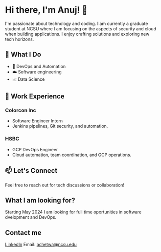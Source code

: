 # Hi there, I'm Anuj! 👋

I'm passionate about technology and coding. I am currently a graduate student at NCSU where I am focusing on the aspects of security and cloud when building applications. I enjoy crafting solutions and exploring new tech horizons.

## 🌟 What I Do

- 🚀 DevOps and Automation
- ☁️ Software engineering
- 📈 Data Science

## 💼 Work Experience

### Colorcon Inc
- Software Engineer Intern
- Jenkins pipelines, Git security, and automation.

### HSBC
- GCP DevOps Engineer
- Cloud automation, team coordination, and GCP operations.

## 📫 Let's Connect

Feel free to reach out for tech discussions or collaboration!

## What I am looking for?

Starting May 2024 I am looking for full time oportunities in software dvelopment and DevOps.

## Contact me 
[LinkedIn](https://www.linkedin.com/in/anuj-chetwani/)
Email: achetwa@ncsu.edu
